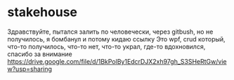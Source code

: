 # stakehouse
Здравствуйте, пытался залить по человечески, через gitbush, но не получилось, я бомбанул и потому кидаю ссылку 
Это wpf, crud который, что-то получилось, что-то нет, что-то украл, где-то вдохновился, спасибо за внимание
https://drive.google.com/file/d/1BkPolBy1EdcrDJX2xh97gh_S3SHeRtGw/view?usp=sharing
